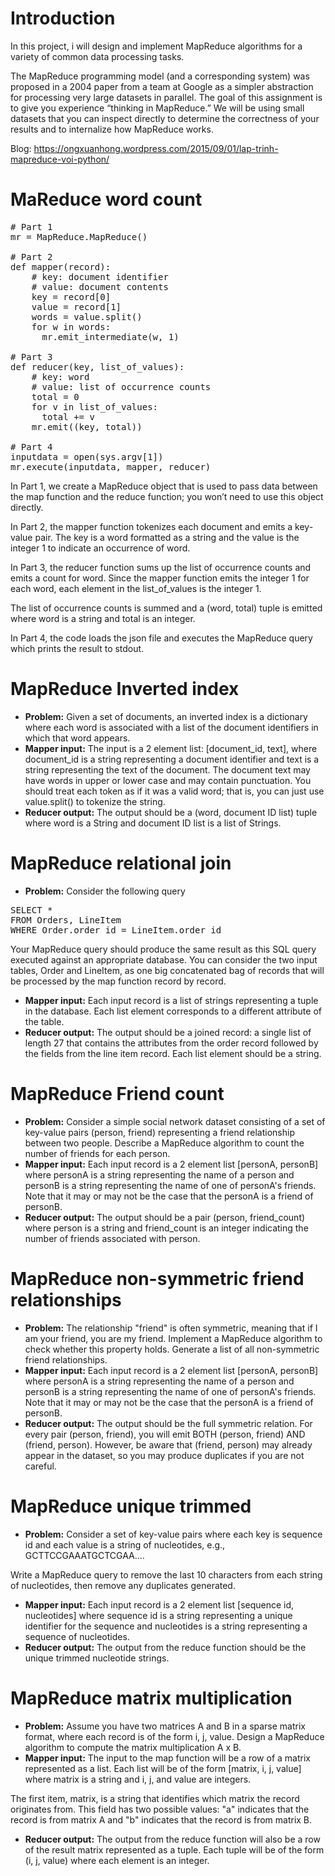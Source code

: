# Introduction
In this project, i will design and implement MapReduce algorithms for a variety of common data processing tasks.

The MapReduce programming model (and a corresponding system) was proposed in a 2004 paper from a team at Google as a simpler abstraction for processing very large datasets in parallel.  The goal of this assignment is to give you experience “thinking in MapReduce.”  We will be using small datasets that you can inspect directly to determine the correctness of your results and to internalize how MapReduce works.

Blog: https://ongxuanhong.wordpress.com/2015/09/01/lap-trinh-mapreduce-voi-python/

# MaReduce word count

<pre>
# Part 1
mr = MapReduce.MapReduce()

# Part 2
def mapper(record):
    # key: document identifier
    # value: document contents
    key = record[0]
    value = record[1]
    words = value.split()
    for w in words:
      mr.emit_intermediate(w, 1)

# Part 3
def reducer(key, list_of_values):
    # key: word
    # value: list of occurrence counts
    total = 0
    for v in list_of_values:
      total += v
    mr.emit((key, total))

# Part 4
inputdata = open(sys.argv[1])
mr.execute(inputdata, mapper, reducer)
</pre>

In Part 1, we create a MapReduce object that is used to pass data between the map function and the reduce function; you won’t need to use this object directly.

In Part 2, the mapper function tokenizes each document and emits a key-value pair. The key is a word formatted as a string and the value is the integer 1 to indicate an occurrence of word.

In Part 3, the reducer function sums up the list of occurrence counts and emits a count for word. Since the mapper function emits the integer 1 for each word, each element in the list_of_values is the integer 1.

The list of occurrence counts is summed and a (word, total) tuple is emitted where word is a string and total is an integer.

In Part 4, the code loads the json file and executes the MapReduce query which prints the result to stdout.

# MapReduce Inverted index

* <strong>Problem:</strong> Given a set of documents, an inverted index is a dictionary where each word is associated with a list of the document identifiers in which that word appears.
* <strong>Mapper input:</strong> The input is a 2 element list: [document_id, text], where document_id is a string representing a document identifier and text is a string representing the text of the document. The document text may have words in upper or lower case and may contain punctuation. You should treat each token as if it was a valid word; that is, you can just use value.split() to tokenize the string.
* <strong>Reducer output:</strong> The output should be a (word, document ID list) tuple where word is a String and document ID list is a list of Strings.

# MapReduce relational join

* <strong>Problem:</strong> Consider the following query
<pre>
SELECT * 
FROM Orders, LineItem 
WHERE Order.order_id = LineItem.order_id
</pre>

Your MapReduce query should produce the same result as this SQL query executed against an appropriate database. You can consider the two input tables, Order and LineItem, as one big concatenated bag of records that will be processed by the map function record by record.

* <strong>Mapper input:</strong> Each input record is a list of strings representing a tuple in the database. Each list element corresponds to a different attribute of the table.
* <strong>Reducer output:</strong> The output should be a joined record: a single list of length 27 that contains the attributes from the order record followed by the fields from the line item record. Each list element should be a string.

# MapReduce Friend count

* <strong>Problem:</strong> Consider a simple social network dataset consisting of a set of key-value pairs (person, friend) representing a friend relationship between two people. Describe a MapReduce algorithm to count the number of friends for each person.
* <strong>Mapper input:</strong> Each input record is a 2 element list [personA, personB] where personA is a string representing the name of a person and personB is a string representing the name of one of personA's friends. Note that it may or may not be the case that the personA is a friend of personB.
* <strong>Reducer output:</strong> The output should be a pair (person, friend_count) where person is a string and friend_count is an integer indicating the number of friends associated with person.

# MapReduce non-symmetric friend relationships

* <strong>Problem:</strong> The relationship "friend" is often symmetric, meaning that if I am your friend, you are my friend. Implement a MapReduce algorithm to check whether this property holds. Generate a list of all non-symmetric friend relationships.
* <strong>Mapper input:</strong> Each input record is a 2 element list [personA, personB] where personA is a string representing the name of a person and personB is a string representing the name of one of personA's friends. Note that it may or may not be the case that the personA is a friend of personB.
* <strong>Reducer output:</strong> The output should be the full symmetric relation. For every pair (person, friend), you will emit BOTH (person, friend) AND (friend, person). However, be aware that (friend, person) may already appear in the dataset, so you may produce duplicates if you are not careful.

# MapReduce unique trimmed

* <strong>Problem:</strong> Consider a set of key-value pairs where each key is sequence id and each value is a string of nucleotides, e.g., GCTTCCGAAATGCTCGAA....

Write a MapReduce query to remove the last 10 characters from each string of nucleotides, then remove any duplicates generated.
* <strong>Mapper input:</strong> Each input record is a 2 element list [sequence id, nucleotides] where sequence id is a string representing a unique identifier for the sequence and nucleotides is a string representing a sequence of nucleotides.
* <strong>Reducer output:</strong> The output from the reduce function should be the unique trimmed nucleotide strings.

# MapReduce matrix multiplication

* <strong>Problem:</strong> Assume you have two matrices A and B in a sparse matrix format, where each record is of the form i, j, value. Design a MapReduce algorithm to compute the matrix multiplication A x B.
* <strong>Mapper input:</strong> The input to the map function will be a row of a matrix represented as a list. Each list will be of the form [matrix, i, j, value] where matrix is a string and i, j, and value are integers.

The first item, matrix, is a string that identifies which matrix the record originates from. This field has two possible values: "a" indicates that the record is from matrix A and "b" indicates that the record is from matrix B.
* <strong>Reducer output:</strong> The output from the reduce function will also be a row of the result matrix represented as a tuple. Each tuple will be of the form (i, j, value) where each element is an integer.

